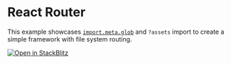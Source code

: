 # React Router

This example showcases [`import.meta.glob`](https://vite.dev/guide/features.html#glob-import) and `?assets` import to create a simple framework with file system routing.

[![Open in StackBlitz](https://developer.stackblitz.com/img/open_in_stackblitz.svg)](https://stackblitz.com/github/hi-ogawa/vite-plugins/tree/main/packages/fullstack/examples/react-router)
